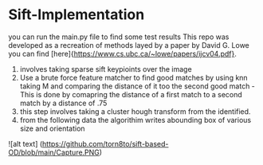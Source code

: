 # Sift-Implementation

you can run the main.py file to find some test results
This repo was developed as a recreation of methods layed by a paper by David G. Lowe you can find [here]{https://www.cs.ubc.ca/~lowe/papers/ijcv04.pdf}.


1. involves taking sparse sift keypioints over the image 
2. Use a brute force feature matcher to find good matches by using knn taking M and comparing the distance of it too the second good match
            - This is done by comapring the distance of a first match to a second match by a distance of .75 
3.  this step involves taking a cluster hough transform from the identified.
4.  from the following data the algorithim writes abounding box of various size and orientation



![alt text] (https://github.com/torn8to/sift-based-OD/blob/main/Capture.PNG)
